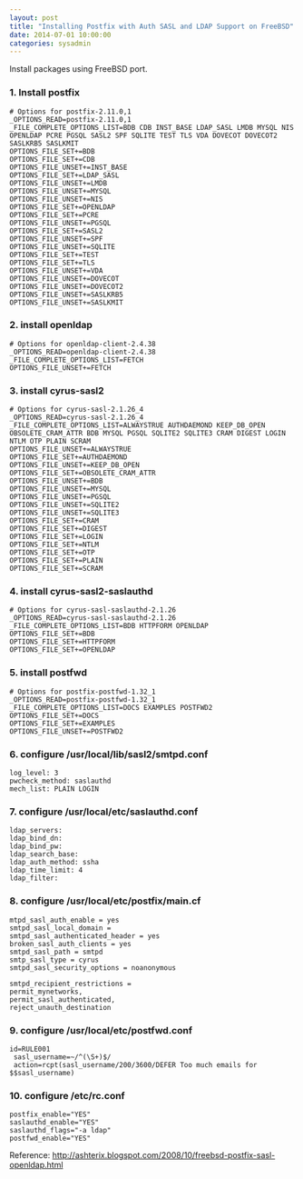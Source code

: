 ```yaml
---
layout: post
title: "Installing Postfix with Auth SASL and LDAP Support on FreeBSD"
date: 2014-07-01 10:00:00
categories: sysadmin
---
```


Install packages using FreeBSD port.
### 1. Install postfix
	# Options for postfix-2.11.0,1
    _OPTIONS_READ=postfix-2.11.0,1
    _FILE_COMPLETE_OPTIONS_LIST=BDB CDB INST_BASE LDAP_SASL LMDB MYSQL NIS OPENLDAP PCRE PGSQL SASL2 SPF SQLITE TEST TLS VDA DOVECOT DOVECOT2 SASLKRB5 SASLKMIT
    OPTIONS_FILE_SET+=BDB
    OPTIONS_FILE_SET+=CDB
    OPTIONS_FILE_UNSET+=INST_BASE
    OPTIONS_FILE_SET+=LDAP_SASL
    OPTIONS_FILE_UNSET+=LMDB
    OPTIONS_FILE_UNSET+=MYSQL
    OPTIONS_FILE_UNSET+=NIS
    OPTIONS_FILE_SET+=OPENLDAP
    OPTIONS_FILE_SET+=PCRE
    OPTIONS_FILE_UNSET+=PGSQL
    OPTIONS_FILE_SET+=SASL2
    OPTIONS_FILE_UNSET+=SPF
    OPTIONS_FILE_UNSET+=SQLITE
    OPTIONS_FILE_SET+=TEST
    OPTIONS_FILE_SET+=TLS
    OPTIONS_FILE_UNSET+=VDA
    OPTIONS_FILE_UNSET+=DOVECOT
    OPTIONS_FILE_UNSET+=DOVECOT2
    OPTIONS_FILE_UNSET+=SASLKRB5
    OPTIONS_FILE_UNSET+=SASLKMIT

### 2. install openldap
    # Options for openldap-client-2.4.38
    _OPTIONS_READ=openldap-client-2.4.38
    _FILE_COMPLETE_OPTIONS_LIST=FETCH
    OPTIONS_FILE_UNSET+=FETCH

### 3. install cyrus-sasl2
    # Options for cyrus-sasl-2.1.26_4
    _OPTIONS_READ=cyrus-sasl-2.1.26_4
    _FILE_COMPLETE_OPTIONS_LIST=ALWAYSTRUE AUTHDAEMOND KEEP_DB_OPEN  OBSOLETE_CRAM_ATTR BDB MYSQL PGSQL SQLITE2 SQLITE3 CRAM DIGEST LOGIN NTLM OTP PLAIN SCRAM
    OPTIONS_FILE_UNSET+=ALWAYSTRUE
    OPTIONS_FILE_SET+=AUTHDAEMOND
    OPTIONS_FILE_UNSET+=KEEP_DB_OPEN
    OPTIONS_FILE_SET+=OBSOLETE_CRAM_ATTR
    OPTIONS_FILE_UNSET+=BDB
    OPTIONS_FILE_UNSET+=MYSQL
    OPTIONS_FILE_UNSET+=PGSQL
    OPTIONS_FILE_UNSET+=SQLITE2
    OPTIONS_FILE_UNSET+=SQLITE3
    OPTIONS_FILE_SET+=CRAM
    OPTIONS_FILE_SET+=DIGEST
    OPTIONS_FILE_SET+=LOGIN
    OPTIONS_FILE_SET+=NTLM
    OPTIONS_FILE_SET+=OTP
    OPTIONS_FILE_SET+=PLAIN
    OPTIONS_FILE_SET+=SCRAM

### 4. install cyrus-sasl2-saslauthd
    # Options for cyrus-sasl-saslauthd-2.1.26
    _OPTIONS_READ=cyrus-sasl-saslauthd-2.1.26
    _FILE_COMPLETE_OPTIONS_LIST=BDB HTTPFORM OPENLDAP
    OPTIONS_FILE_SET+=BDB
    OPTIONS_FILE_SET+=HTTPFORM
    OPTIONS_FILE_SET+=OPENLDAP

### 5. install postfwd
    # Options for postfix-postfwd-1.32_1
    _OPTIONS_READ=postfix-postfwd-1.32_1
    _FILE_COMPLETE_OPTIONS_LIST=DOCS EXAMPLES POSTFWD2
    OPTIONS_FILE_SET+=DOCS
    OPTIONS_FILE_SET+=EXAMPLES
    OPTIONS_FILE_UNSET+=POSTFWD2

### 6. configure /usr/local/lib/sasl2/smtpd.conf
    log_level: 3
    pwcheck_method: saslauthd
    mech_list: PLAIN LOGIN

### 7. configure /usr/local/etc/saslauthd.conf
    ldap_servers:
    ldap_bind_dn:
    ldap_bind_pw:
    ldap_search_base:
    ldap_auth_method: ssha
    ldap_time_limit: 4
    ldap_filter:

### 8. configure /usr/local/etc/postfix/main.cf
    mtpd_sasl_auth_enable = yes
    smtpd_sasl_local_domain =
    smtpd_sasl_authenticated_header = yes
    broken_sasl_auth_clients = yes
    smtpd_sasl_path = smtpd
    smtp_sasl_type = cyrus
    smtpd_sasl_security_options = noanonymous

    smtpd_recipient_restrictions =
    permit_mynetworks,
    permit_sasl_authenticated,
    reject_unauth_destination

### 9. configure /usr/local/etc/postfwd.conf
    id=RULE001
     sasl_username=~/^(\S+)$/
     action=rcpt(sasl_username/200/3600/DEFER Too much emails for $$sasl_username)


### 10. configure /etc/rc.conf
    postfix_enable="YES"
    saslauthd_enable="YES"
    saslauthd_flags="-a ldap"
    postfwd_enable="YES"


Reference: http://ashterix.blogspot.com/2008/10/freebsd-postfix-sasl-openldap.html
